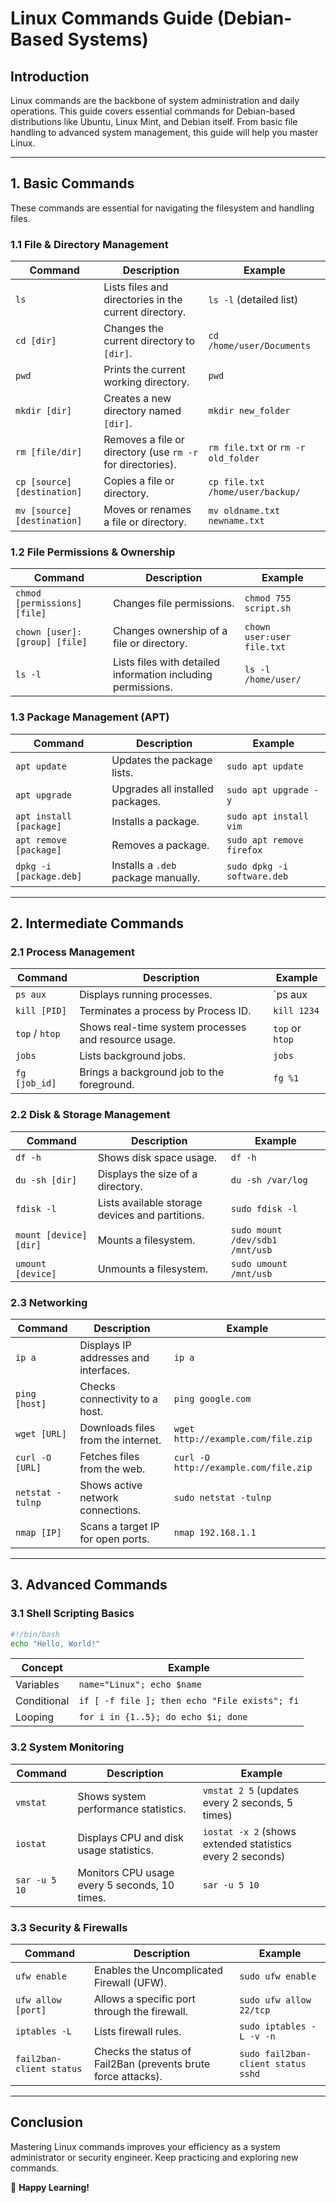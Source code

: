 # Linux Commands Guide (Debian-Based Systems)

## Introduction
Linux commands are the backbone of system administration and daily operations. This guide covers essential commands for Debian-based distributions like Ubuntu, Linux Mint, and Debian itself. From basic file handling to advanced system management, this guide will help you master Linux.

---

## 1. Basic Commands
These commands are essential for navigating the filesystem and handling files.

### 1.1 File & Directory Management
| Command | Description | Example |
|---------|-------------|---------|
| `ls` | Lists files and directories in the current directory. | `ls -l` (detailed list) |
| `cd [dir]` | Changes the current directory to `[dir]`. | `cd /home/user/Documents` |
| `pwd` | Prints the current working directory. | `pwd` |
| `mkdir [dir]` | Creates a new directory named `[dir]`. | `mkdir new_folder` |
| `rm [file/dir]` | Removes a file or directory (use `rm -r` for directories). | `rm file.txt` or `rm -r old_folder` |
| `cp [source] [destination]` | Copies a file or directory. | `cp file.txt /home/user/backup/` |
| `mv [source] [destination]` | Moves or renames a file or directory. | `mv oldname.txt newname.txt` |

### 1.2 File Permissions & Ownership
| Command | Description | Example |
|---------|-------------|---------|
| `chmod [permissions] [file]` | Changes file permissions. | `chmod 755 script.sh` |
| `chown [user]:[group] [file]` | Changes ownership of a file or directory. | `chown user:user file.txt` |
| `ls -l` | Lists files with detailed information including permissions. | `ls -l /home/user/` |

### 1.3 Package Management (APT)
| Command | Description | Example |
|---------|-------------|---------|
| `apt update` | Updates the package lists. | `sudo apt update` |
| `apt upgrade` | Upgrades all installed packages. | `sudo apt upgrade -y` |
| `apt install [package]` | Installs a package. | `sudo apt install vim` |
| `apt remove [package]` | Removes a package. | `sudo apt remove firefox` |
| `dpkg -i [package.deb]` | Installs a `.deb` package manually. | `sudo dpkg -i software.deb` |

---

## 2. Intermediate Commands
### 2.1 Process Management
| Command | Description | Example |
|---------|-------------|---------|
| `ps aux` | Displays running processes. | `ps aux | grep apache` |
| `kill [PID]` | Terminates a process by Process ID. | `kill 1234` |
| `top` / `htop` | Shows real-time system processes and resource usage. | `top` or `htop` |
| `jobs` | Lists background jobs. | `jobs` |
| `fg [job_id]` | Brings a background job to the foreground. | `fg %1` |

### 2.2 Disk & Storage Management
| Command | Description | Example |
|---------|-------------|---------|
| `df -h` | Shows disk space usage. | `df -h` |
| `du -sh [dir]` | Displays the size of a directory. | `du -sh /var/log` |
| `fdisk -l` | Lists available storage devices and partitions. | `sudo fdisk -l` |
| `mount [device] [dir]` | Mounts a filesystem. | `sudo mount /dev/sdb1 /mnt/usb` |
| `umount [device]` | Unmounts a filesystem. | `sudo umount /mnt/usb` |

### 2.3 Networking
| Command | Description | Example |
|---------|-------------|---------|
| `ip a` | Displays IP addresses and interfaces. | `ip a` |
| `ping [host]` | Checks connectivity to a host. | `ping google.com` |
| `wget [URL]` | Downloads files from the internet. | `wget http://example.com/file.zip` |
| `curl -O [URL]` | Fetches files from the web. | `curl -O http://example.com/file.zip` |
| `netstat -tulnp` | Shows active network connections. | `sudo netstat -tulnp` |
| `nmap [IP]` | Scans a target IP for open ports. | `nmap 192.168.1.1` |

---

## 3. Advanced Commands
### 3.1 Shell Scripting Basics
```bash
#!/bin/bash
echo "Hello, World!"
```
| Concept | Example |
|---------|---------|
| Variables | `name="Linux"; echo $name` |
| Conditional | `if [ -f file ]; then echo "File exists"; fi` |
| Looping | `for i in {1..5}; do echo $i; done` |

### 3.2 System Monitoring
| Command | Description | Example |
|---------|-------------|---------|
| `vmstat` | Shows system performance statistics. | `vmstat 2 5` (updates every 2 seconds, 5 times) |
| `iostat` | Displays CPU and disk usage statistics. | `iostat -x 2` (shows extended statistics every 2 seconds) |
| `sar -u 5 10` | Monitors CPU usage every 5 seconds, 10 times. | `sar -u 5 10` |

### 3.3 Security & Firewalls
| Command | Description | Example |
|---------|-------------|---------|
| `ufw enable` | Enables the Uncomplicated Firewall (UFW). | `sudo ufw enable` |
| `ufw allow [port]` | Allows a specific port through the firewall. | `sudo ufw allow 22/tcp` |
| `iptables -L` | Lists firewall rules. | `sudo iptables -L -v -n` |
| `fail2ban-client status` | Checks the status of Fail2Ban (prevents brute force attacks). | `sudo fail2ban-client status sshd` |

---

## Conclusion
Mastering Linux commands improves your efficiency as a system administrator or security engineer. Keep practicing and exploring new commands. 

🚀 **Happy Learning!**
